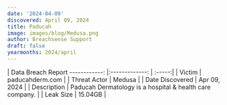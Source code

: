 ```yaml
---
date: '2024-04-09'
discovered: April 09, 2024
title: Paducah
image: images/blog/Medusa.png
author: Breachsense Support
draft: false
yearmonths: 2024/april
---
```



| Data Breach Report
------------:     |:-------------:    | :-----:|
| Victim      | paducahderm.com      | 
| Threat Actor      | Medusa      | 
| Date Discovered      | Apr 09, 2024      | 
| Description      | Paducah Dermatology is a hospital & health care company.      | 
| Leak Size      | 15.04GB      | 

